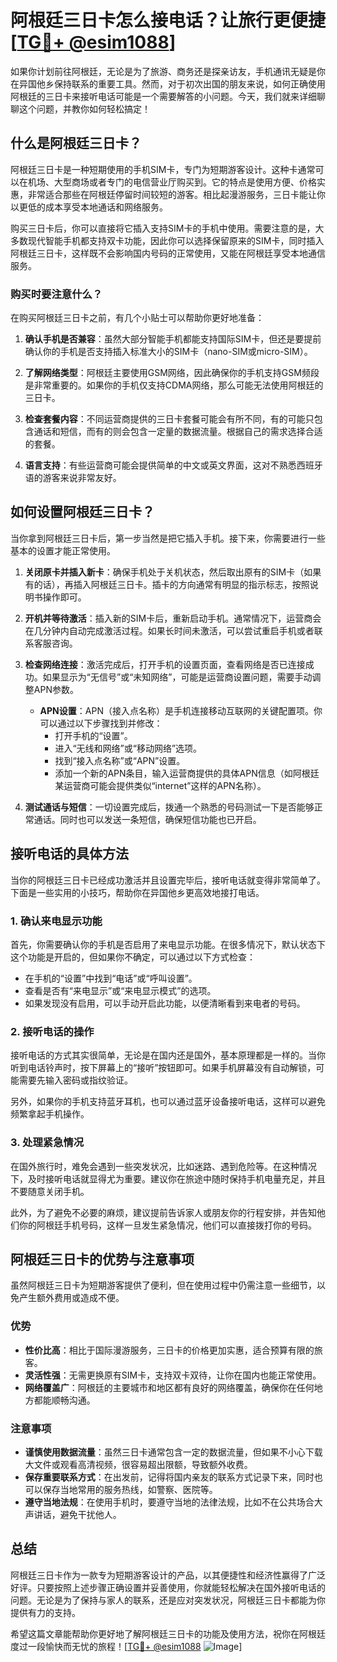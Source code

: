 # 阿根廷三日卡怎么接电话？让旅行更便捷[[TG💪+ @esim1088](https://t.me/s/esim1088)]

如果你计划前往阿根廷，无论是为了旅游、商务还是探亲访友，手机通讯无疑是你在异国他乡保持联系的重要工具。然而，对于初次出国的朋友来说，如何正确使用阿根廷的三日卡来接听电话可能是一个需要解答的小问题。今天，我们就来详细聊聊这个问题，并教你如何轻松搞定！

## 什么是阿根廷三日卡？

阿根廷三日卡是一种短期使用的手机SIM卡，专门为短期游客设计。这种卡通常可以在机场、大型商场或者专门的电信营业厅购买到。它的特点是使用方便、价格实惠，非常适合那些在阿根廷停留时间较短的游客。相比起漫游服务，三日卡能让你以更低的成本享受本地通话和网络服务。

购买三日卡后，你可以直接将它插入支持SIM卡的手机中使用。需要注意的是，大多数现代智能手机都支持双卡功能，因此你可以选择保留原来的SIM卡，同时插入阿根廷三日卡，这样既不会影响国内号码的正常使用，又能在阿根廷享受本地通信服务。

### 购买时要注意什么？

在购买阿根廷三日卡之前，有几个小贴士可以帮助你更好地准备：

1. **确认手机是否兼容**：虽然大部分智能手机都能支持国际SIM卡，但还是要提前确认你的手机是否支持插入标准大小的SIM卡（nano-SIM或micro-SIM）。
   
2. **了解网络类型**：阿根廷主要使用GSM网络，因此确保你的手机支持GSM频段是非常重要的。如果你的手机仅支持CDMA网络，那么可能无法使用阿根廷的三日卡。

3. **检查套餐内容**：不同运营商提供的三日卡套餐可能会有所不同，有的可能只包含通话和短信，而有的则会包含一定量的数据流量。根据自己的需求选择合适的套餐。

4. **语言支持**：有些运营商可能会提供简单的中文或英文界面，这对不熟悉西班牙语的游客来说非常友好。

## 如何设置阿根廷三日卡？

当你拿到阿根廷三日卡后，第一步当然是把它插入手机。接下来，你需要进行一些基本的设置才能正常使用。

1. **关闭原卡并插入新卡**：确保手机处于关机状态，然后取出原有的SIM卡（如果有的话），再插入阿根廷三日卡。插卡的方向通常有明显的指示标志，按照说明书操作即可。

2. **开机并等待激活**：插入新的SIM卡后，重新启动手机。通常情况下，运营商会在几分钟内自动完成激活过程。如果长时间未激活，可以尝试重启手机或者联系客服咨询。

3. **检查网络连接**：激活完成后，打开手机的设置页面，查看网络是否已连接成功。如果显示为“无信号”或“未知网络”，可能是运营商设置问题，需要手动调整APN参数。

   - **APN设置**：APN（接入点名称）是手机连接移动互联网的关键配置项。你可以通过以下步骤找到并修改：
     - 打开手机的“设置”。
     - 进入“无线和网络”或“移动网络”选项。
     - 找到“接入点名称”或“APN”设置。
     - 添加一个新的APN条目，输入运营商提供的具体APN信息（如阿根廷某运营商可能会提供类似“internet”这样的APN名称）。

4. **测试通话与短信**：一切设置完成后，拨通一个熟悉的号码测试一下是否能够正常通话。同时也可以发送一条短信，确保短信功能也已开启。

## 接听电话的具体方法

当你的阿根廷三日卡已经成功激活并且设置完毕后，接听电话就变得非常简单了。下面是一些实用的小技巧，帮助你在异国他乡更高效地接打电话。

### 1. 确认来电显示功能

首先，你需要确认你的手机是否启用了来电显示功能。在很多情况下，默认状态下这个功能是开启的，但如果你不确定，可以通过以下方式检查：

- 在手机的“设置”中找到“电话”或“呼叫设置”。
- 查看是否有“来电显示”或“来电显示模式”的选项。
- 如果发现没有启用，可以手动开启此功能，以便清晰看到来电者的号码。

### 2. 接听电话的操作

接听电话的方式其实很简单，无论是在国内还是国外，基本原理都是一样的。当你听到电话铃声时，按下屏幕上的“接听”按钮即可。如果手机屏幕没有自动解锁，可能需要先输入密码或指纹验证。

另外，如果你的手机支持蓝牙耳机，也可以通过蓝牙设备接听电话，这样可以避免频繁拿起手机操作。

### 3. 处理紧急情况

在国外旅行时，难免会遇到一些突发状况，比如迷路、遇到危险等。在这种情况下，及时接听电话就显得尤为重要。建议你在旅途中随时保持手机电量充足，并且不要随意关闭手机。

此外，为了避免不必要的麻烦，建议提前告诉家人或朋友你的行程安排，并告知他们你的阿根廷手机号码，这样一旦发生紧急情况，他们可以直接拨打你的号码。

## 阿根廷三日卡的优势与注意事项

虽然阿根廷三日卡为短期游客提供了便利，但在使用过程中仍需注意一些细节，以免产生额外费用或造成不便。

### 优势

- **性价比高**：相比于国际漫游服务，三日卡的价格更加实惠，适合预算有限的旅客。
- **灵活性强**：无需更换原有SIM卡，支持双卡双待，让你在国内也能正常使用。
- **网络覆盖广**：阿根廷的主要城市和地区都有良好的网络覆盖，确保你在任何地方都能顺畅沟通。

### 注意事项

- **谨慎使用数据流量**：虽然三日卡通常包含一定的数据流量，但如果不小心下载大文件或观看高清视频，很容易超出限额，导致额外收费。
- **保存重要联系方式**：在出发前，记得将国内亲友的联系方式记录下来，同时也可以保存当地常用的服务热线，如警察、医院等。
- **遵守当地法规**：在使用手机时，要遵守当地的法律法规，比如不在公共场合大声讲话，避免干扰他人。

## 总结

阿根廷三日卡作为一款专为短期游客设计的产品，以其便捷性和经济性赢得了广泛好评。只要按照上述步骤正确设置并妥善使用，你就能轻松解决在国外接听电话的问题。无论是为了保持与家人的联系，还是应对突发状况，阿根廷三日卡都能为你提供有力的支持。

希望这篇文章能帮助你更好地了解阿根廷三日卡的功能及使用方法，祝你在阿根廷度过一段愉快而无忧的旅程！[[TG💪+ @esim1088](https://t.me/s/esim1088) ![Image](https://i.postimg.cc/4NQfJmqS/Snipaste-2025-05-13-00-14-12.png)]